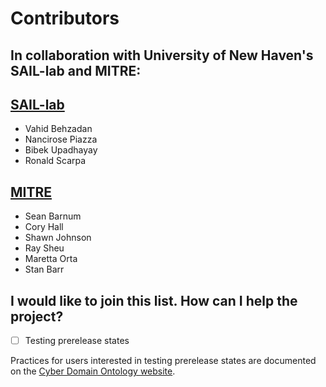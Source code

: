 # Contributors

## In collaboration with University of New Haven's SAIL-lab and MITRE:

## [SAIL-lab](sail-lab.org/)
* Vahid Behzadan
* Nancirose Piazza
* Bibek Upadhayay
* Ronald Scarpa

## [MITRE](https://www.mitre.org/)
* Sean Barnum
* Cory Hall
* Shawn Johnson
* Ray Sheu
* Maretta Orta
* Stan Barr

## I would like to join this list. How can I help the project?
- [ ] Testing prerelease states

Practices for users interested in testing prerelease states are documented on the [Cyber Domain Ontology website](https://cyberdomainontology.org/ontology/development/#testing-prereleases).
